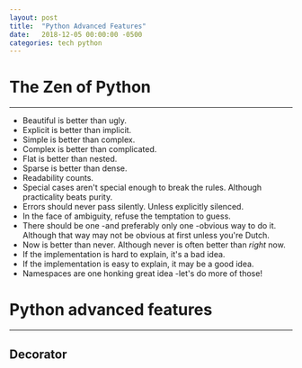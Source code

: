 ```yaml
---
layout: post
title:  "Python Advanced Features"
date:   2018-12-05 00:00:00 -0500
categories: tech python
---
```


# The Zen of Python
---
- Beautiful is better than ugly.  
- Explicit is better than implicit.  
- Simple is better than complex.  
- Complex is better than complicated.  
- Flat is better than nested.  
- Sparse is better than dense.  
- Readability counts.  
- Special cases aren't special enough to break the rules. Although practicality beats purity.  
- Errors should never pass silently. Unless explicitly silenced.  
- In the face of ambiguity, refuse the temptation to guess.  
- There should be one -and preferably only one -obvious way to do it. Although that way may not be obvious at first unless you're Dutch.  
- Now is better than never. Although never is often better than *right* now.  
- If the implementation is hard to explain, it's a bad idea.  
- If the implementation is easy to explain, it may be a good idea.  
- Namespaces are one honking great idea -let's do more of those!  


# Python advanced features
---
## Decorator



 
